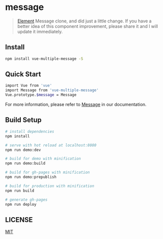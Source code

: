 # message

> [Element](https://github.com/ElemeFE/element) Message clone, and did just a little change. If you have a better idea of this component improvement, please share it and I will update it immediately.

## Install

```bash
npm install vue-multiple-message -S
```

## Quick Start

```bash
import Vue from 'vue'
import Message from 'vue-multiple-message'
Vue.prototype.$message = Message
```

For more information, please refer to [Message](https://vue-multiple.github.io/message) in our documentation.

## Build Setup

``` bash
# install dependencies
npm install

# serve with hot reload at localhost:8080
npm run demo:dev

# build for demo with minification
npm run demo:build

# build for gh-pages with minification
npm run demo:prepublish

# build for production with minification
npm run build

# generate gh-pages
npm run deploy
```

## LICENSE

[MIT](http://opensource.org/licenses/MIT)